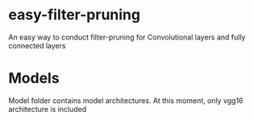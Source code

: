 # easy-filter-pruning
An easy way to conduct filter-pruning for Convolutional layers and fully connected layers


# Models
Model folder contains model architectures.
At this moment, only vgg16 architecture is included
